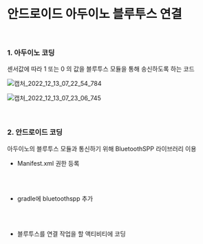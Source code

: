 # 안드로이드 아두이노 블루투스 연결
<br>

### 1. 아두이노 코딩
센서값에 따라 1 또는 0 의 값을 블루투스 모듈을 통해 송신하도록 하는 코드

![캡처_2022_12_13_07_22_54_784](https://user-images.githubusercontent.com/82890824/207167963-afb08337-532c-4ad8-81dc-eb8bd939f69f.jpg)

![캡처_2022_12_13_07_23_06_745](https://user-images.githubusercontent.com/82890824/207167970-c6685ab1-798e-4ce1-8802-48c1f162d61b.jpg)
<br><br><br>
### 2. 안드로이드 코딩
아두이노의 블루투스 모듈과 통신하기 위해 BluetoothSPP 라이브러리 이용<br>
- Manifest.xml 권한 등록

<br><br>
- gradle에 bluetoothspp 추가

<br><br>
- 블루투스를 연결 작업을 할 액티비티에 코딩
